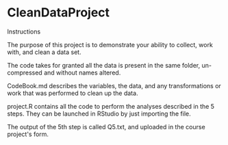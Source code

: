 # CleanDataProject
Instructions

The purpose of this project is to demonstrate your ability to collect, work with, and clean a data set.

The code takes for granted all the data is present in the same folder, un-compressed and without names altered.

CodeBook.md describes the variables, the data, and any transformations or work that was performed to clean up the data.

project.R contains all the code to perform the analyses described in the 5 steps. They can be launched in RStudio by just importing the file.

The output of the 5th step is called Q5.txt, and uploaded in the course project's form.
